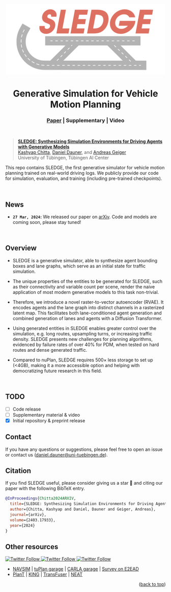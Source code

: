 
<p align="center">
    <img alt="sledge" src="assets/sledge_logo_transparent.png" width="500">
    <h1 align="center">Generative Simulation for Vehicle Motion Planning</h1>
    <h3 align="center"><a href="https://arxiv.org/abs/2403.17933">Paper</a> | Supplementary | Video  </h3>
</p>

<br/>

> [**SLEDGE: Synthesizing Simulation Environments for Driving Agents with Generative Models**](https://arxiv.org/abs/2403.17933) <br>
> [Kashyap Chitta](https://kashyap7x.github.io/), [Daniel Dauner](https://danieldauner.github.io/), and [Andreas Geiger](https://www.cvlibs.net/) <br>
> University of Tübingen, Tübingen AI Center
> <br>
>

This repo contains SLEDGE, the first generative simulator for vehicle motion planning trained on real-world driving logs. We publicly provide our code for simulation, evaluation, and training (including pre-trained checkpoints). 

<br/>

<!-- https://github.com/autonomousvision/sledge/assets/... -->

## News
* **`27 Mar, 2024`:** We released our paper on [arXiv](https://arxiv.org/abs/2403.17933). Code and models are coming soon, please stay tuned!

<br/>

## Overview

- SLEDGE is a generative simulator, able to synthesize agent bounding boxes and lane graphs, which serve as an initial state for traffic simulation.

- The unique properties of the entities to be generated for SLEDGE, such as their connectivity and variable count per scene, render the naive application of most modern generative models to this task non-trivial.

- Therefore, we introduce a novel raster-to-vector autoencoder (RVAE). It encodes agents and the lane graph into distinct channels in a rasterized latent map. This facilitates both lane-conditioned agent generation and
combined generation of lanes and agents with a Diffusion Transformer.

- Using generated entities in SLEDGE enables greater control over the simulation, e.g. long routes, upsampling turns, or increasing traffic density. SLEDGE presents new challenges for planning algorithms, evidenced by failure rates of over 40% for PDM, when tested on hard routes and dense generated traffic.

- Compared to nuPlan, SLEDGE requires 500× less storage to set up (<4GB), making it a more accessible option and helping with democratizing future research in this field.

<br/>

## TODO
- [ ] Code release 
- [ ] Supplementary material & video
- [x] Initial repository & preprint release

## Contact
If you have any questions or suggestions, please feel free to open an issue or contact us (daniel.dauner@uni-tuebingen.de).

## Citation
If you find SLEDGE useful, please consider giving us a star &#127775; and citing our paper with the following BibTeX entry.

```BibTeX
@InProceedings{Chitta2024ARXIV,
  title={SLEDGE: Synthesizing Simulation Environments for Driving Agents with Generative Models},
  author={Chitta, Kashyap and Daniel, Dauner and Geiger, Andreas},
  journal={arXiv},
  volume={2403.17933},
  year={2024}
}
```

## Other resources <a name="otherresources"></a>

<a href="https://twitter.com/AutoVisionGroup" target="_blank">
    <img alt="Twitter Follow" src="https://img.shields.io/twitter/follow/Awesome Vision Group?style=social&color=brightgreen&logo=twitter" />
  </a>
<a href="https://twitter.com/kashyap7x" target="_blank">
    <img alt="Twitter Follow" src="https://img.shields.io/twitter/follow/Kashyap Chitta?style=social&color=brightgreen&logo=twitter" />
  </a>
<a href="https://twitter.com/DanielDauner" target="_blank">
    <img alt="Twitter Follow" src="https://img.shields.io/twitter/follow/Daniel Dauner?style=social&color=brightgreen&logo=twitter" />
  </a>

- [NAVSIM](https://github.com/autonomousvision/navsim) | [tuPlan garage](https://github.com/autonomousvision/tuplan_garage) | [CARLA garage](https://github.com/autonomousvision/carla_garage) | [Survey on E2EAD](https://github.com/OpenDriveLab/End-to-end-Autonomous-Driving)
- [PlanT](https://github.com/autonomousvision/plant) | [KING](https://github.com/autonomousvision/king) | [TransFuser](https://github.com/autonomousvision/transfuser) | [NEAT](https://github.com/autonomousvision/neat)

<p align="right">(<a href="#top">back to top</a>)</p>
